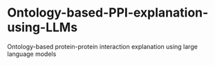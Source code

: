 # Ontology-based-PPI-explanation-using-LLMs
Ontology-based protein-protein interaction explanation using large language models
